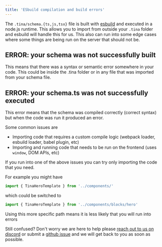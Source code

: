```yaml
---
title: 'ESbuild compilation and build errors'
---
```


The `.tina/schema.{ts,js,tsx}` file is built with [esbuild](https://esbuild.github.io/) and executed in a node.js runtime. This allows you to import from outside your `.tina` folder and esbuild will handle this for us. This also can run into some edge cases where some things are being run on the server that should not be.

## ERROR: your schema was not successfully built

This means that there was a syntax or semantic error somewhere in your code. This could be inside the .tina folder or in any file that was imported from your schema file.

## ERROR: your schema.ts was not successfully executed

This error means that the schema was compiled correctly (correct syntax) but when the code was run it produced an error.

Some common issues are

- Importing code that requires a custom compile logic (webpack loader, esbuild loader, babel plugin, etc)
- Importing and running code that needs to be run on the frontend (uses `window`, DOM APIs, etc)

If you run into one of the above issues you can try only importing the code that you need. 

For example you might have
```ts
import { TinaHeroTemplate } from '../components/' 
```
which could be switched to
```ts
import { TinaHeroTemplate } from '../components/blocks/hero'
```

Using this more specific path means it is less likely that you will run into errors


Still confused? Don't worry we are here to help please [reach out to us on discord](https://discord.gg/njvZZYHj2Q) or submit a [github issue](https://github.com/tinacms/tinacms/issues/new/choose) and we will get back to you as soon as possible. 